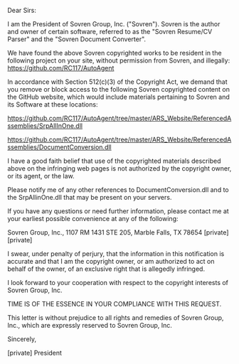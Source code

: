 Dear Sirs:

I am the President of Sovren Group, Inc. ("Sovren"). Sovren is the author and owner of certain software, referred to as the "Sovren Resume/CV Parser" and the "Sovren Document Converter".

We have found the above Sovren copyrighted works to be resident in the following project on your site, without permission from Sovren, and illegally: https://github.com/RC117/AutoAgent

In accordance with Section 512(c)(3) of the Copyright Act, we demand that you remove or block access to the following Sovren copyrighted content on the GitHub website, which would include materials pertaining to Sovren and its Software at these locations:


https://github.com/RC117/AutoAgent/tree/master/ARS_Website/ReferencedAssemblies/SrpAllInOne.dll

https://github.com/RC117/AutoAgent/tree/master/ARS_Website/ReferencedAssemblies/DocumentConversion.dll

I have a good faith belief that use of the copyrighted materials described above on the infringing web pages is not authorized by the copyright owner, or its agent, or the law.

Please notify me of any other references to DocumentConversion.dll and to the SrpAllinOne.dll that may be present on your servers.

If you have any questions or need further information, please contact me at your earliest possible convenience at any of the following:

  Sovren Group, Inc., 1107 RM 1431 STE 205, Marble Falls, TX 78654
  [private]
  [private]

I swear, under penalty of perjury, that the information in this notification is accurate and that I am the copyright owner, or am authorized to act on behalf of the owner, of an exclusive right that is allegedly infringed.

I look forward to your cooperation with respect to the copyright interests of Sovren Group, Inc.

TIME IS OF THE ESSENCE IN YOUR COMPLIANCE WITH THIS REQUEST.

This letter is without prejudice to all rights and remedies of Sovren Group, Inc., which are expressly reserved to Sovren Group, Inc.

Sincerely,


[private]
President
